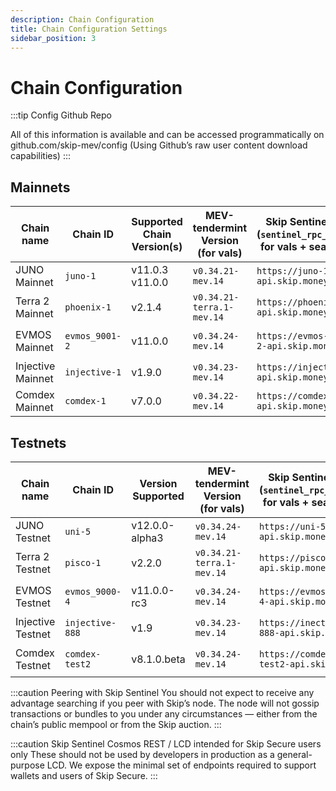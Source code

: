 ```yaml
---
description: Chain Configuration
title: Chain Configuration Settings
sidebar_position: 3
---
```


# Chain Configuration

:::tip Config Github Repo

All of this information is available and can be accessed programmatically on <a hef="http://github.com/skip-mev/config" target="_blank">github.com/skip-mev/config</a> (Using Github’s raw user content download capabilities)
:::

## Mainnets

| Chain name        | Chain ID       | Supported Chain Version(s) | MEV-tendermint Version (for vals) | Skip Sentinel RPC (`sentinel_rpc_string`) for vals + searchers | `sentinel_peer_string` for vals                                                   | Auction House Address (for searchers)           | Skip Sentinel Cosmos-SDK REST / LCD for Skip Secure |
| ----------------- | -------------- | -------------------------- | --------------------------------- | -------------------------------------------------------------- | --------------------------------------------------------------------------------- | ----------------------------------------------- | --------------------------------------------------- |
| JUNO Mainnet      | `juno-1`       | v11.0.3 v11.0.0            | `v0.34.21-mev.14`                 | `https://juno-1-api.skip.money`                                | `8dd5dfefe8959f7186e6c80bdb87dbd919534677@juno-1-sentinel.skip.money:26656`       | `juno10g0l3hd9sau3vnjrayjhergcpxemucxcspgnn4`   | `https://juno-1-lcd.skip.money`                     |
| Terra 2 Mainnet   | `phoenix-1`    | v2.1.4                     | `v0.34.21-terra.1-mev.14`         | `https://phoenix-1-api.skip.money`                             | `20a61f70d93af978a3bc1d6be634a57918934f79@phoenix-1-sentinel.skip.money:26656`    | `terra1d5fzv2y8fpdax4u2nnzrn5uf9ghyu5sxr865uy`  | `https://phoenix-1-lcd.skip.money`                  |
| EVMOS Mainnet     | `evmos_9001-2` | v11.0.0                    | `v0.34.24-mev.14`                 | `https://evmos-9001-2-api.skip.money`                          | `c0a2990e2a5dad7f4ace044d2f936de6891c6f0a@evmos-9001-2-sentinel.skip.money:26656` | `evmos17yqtnk08ly94lgz3fzagfu2twsws33z7cpkxa2`  | `https://evmos-9001-2-lcd.skip.money`               |
| Injective Mainnet | `injective-1`  | v1.9.0                     | `v0.34.23-mev.14`                 | `https://injective-1-api.skip.money`                           | `6f3b548716049d83ab701a1eddef56bd202c09db@injective-1-sentinel.skip.money:26656`  | `inj1mwj9kxxxuflr233pulfk037lr55jv680wy5sm4`    | `https://injective-1-lcd.skip.money`                |
| Comdex Mainnet    | `comdex-1`     | v7.0.0                     | `v0.34.22-mev.14`                 | `https://comdex-1-api.skip.money`                              | `79505b5fb2782acbea09059abde58e7bca76c8e1@comdex-1-sentinel.skip.money:26656`     | `comdex1ga2mjs4gxn8xudxmrrp8s2q35rqhg4xafnn5gr` | `https://comdex-1-lcd.skip.money`                   |

## Testnets

| Chain name        | Chain ID        | Version Supported | MEV-tendermint Version (for vals) | Skip Sentinel RPC (`sentinel_rpc_string`) for vals + searchers | `sentinel_peer_string` for vals                                                    | Auction House Address (for searchers)           | Skip Sentinel Cosmos-SDK REST / LCD for Skip Secure |
| ----------------- | --------------- | ----------------- | --------------------------------- | -------------------------------------------------------------- | ---------------------------------------------------------------------------------- | ----------------------------------------------- | --------------------------------------------------- |
| JUNO Testnet      | `uni-5`         | v12.0.0-alpha3    | `v0.34.24-mev.14`                 | `https://uni-5-api.skip.money`                                 | `f18d6e226545b348aa37c86cc735d0620838fcd8@uni-5-sentinel.skip.money:26656`         | `juno10g0l3hd9sau3vnjrayjhergcpxemucxcspgnn4`   | `https://uni-5-lcd.skip.money`                      |
| Terra 2 Testnet   | `pisco-1`       | v2.2.0            | `v0.34.21-terra.1-mev.14`         | `https://pisco-1-api.skip.money`                               | `5cc5e6506818a113387d92e0b60a7206845b4d7e@pisco-1-sentinel.skip.money:26656`       | `terra1d5fzv2y8fpdax4u2nnzrn5uf9ghyu5sxr865uy`  | `https://pisco-1-lcd.skip.money`                    |
| EVMOS Testnet     | `evmos_9000-4`  | v11.0.0-rc3       | `v0.34.24-mev.14`                 | `https://evmos-9000-4-api.skip.money`                          | `4d8990908ae5cbe7783192c0364db4a90af56dbc@evmos-9000-4-sentinel.skip.money:26656`  | `evmos17yqtnk08ly94lgz3fzagfu2twsws33z7cpkxa2`  | `https://evmos-9000-4-lcd.skip.money`               |
| Injective Testnet | `injective-888` | v1.9              | `v0.34.23-mev.14`                 | `https://inective-888-api.skip.money`                          | `24b0ca5c32b1c90fe7e373075de1d94ddf94c0b3@injective-888-sentinel.skip.money:26656` | `inj1mwj9kxxxuflr233pulfk037lr55jv680wy5sm4`    | `https://injective-888-lcd.skip.money`              |
| Comdex Testnet    | `comdex-test2`  | v8.1.0.beta       | `v0.34.24-mev.14`                 | `https://comdex-test2-api.skip.money`                          | `0ef2b039f0f370be9c5f39924923e96ef94bc87f@comdex-test2-sentinel.skip.money:26656`  | `comdex1ga2mjs4gxn8xudxmrrp8s2q35rqhg4xafnn5gr` | `https://comdex-test2-lcd.skip.money`               |

:::caution Peering with Skip Sentinel
You should not expect to receive any advantage searching if you peer with Skip’s node. The node will not gossip transactions or bundles to you under any circumstances — either from the chain’s public mempool or from the Skip auction.
:::

:::caution Skip Sentinel Cosmos REST / LCD intended for Skip Secure users only
These should not be used by developers in production as a general-purpose LCD.
We expose the minimal set of endpoints required to support wallets and users of Skip Secure.
:::
